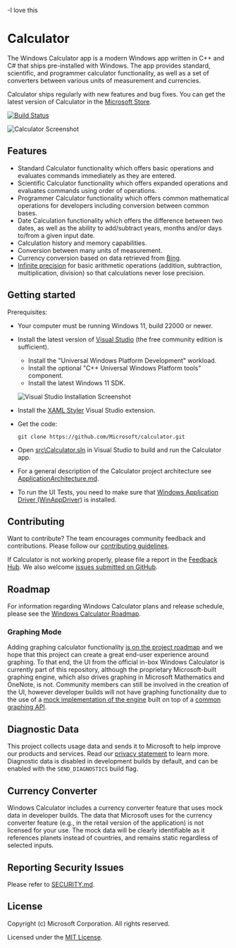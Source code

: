 -I love this

# Calculator
The Windows Calculator app is a modern Windows app written in C++ and C# that ships pre-installed with Windows.
The app provides standard, scientific, and programmer calculator functionality, as well as a set of converters between various units of measurement and currencies.

Calculator ships regularly with new features and bug fixes. You can get the latest version of Calculator in the [Microsoft Store](https://www.microsoft.com/store/apps/9WZDNCRFHVN5).

[![Build Status](https://dev.azure.com/ms/calculator/_apis/build/status/Calculator-CI?branchName=main)](https://dev.azure.com/ms/calculator/_build/latest?definitionId=57&branchName=main)

  ![Calculator Screenshot](docs/Images/CalculatorScreenshot.png)

## Features
- Standard Calculator functionality which offers basic operations and evaluates commands immediately as they are entered.
- Scientific Calculator functionality which offers expanded operations and evaluates commands using order of operations.
- Programmer Calculator functionality which offers common mathematical operations for developers including conversion between common bases.
- Date Calculation functionality which offers the difference between two dates, as well as the ability to add/subtract years, months and/or days to/from a given input date.
- Calculation history and memory capabilities.
- Conversion between many units of measurement.
- Currency conversion based on data retrieved from [Bing](https://www.bing.com).
- [Infinite precision](https://en.wikipedia.org/wiki/Arbitrary-precision_arithmetic) for basic
  arithmetic operations (addition, subtraction, multiplication, division) so that calculations
  never lose precision.

## Getting started
Prerequisites:
- Your computer must be running Windows 11, build 22000 or newer.
- Install the latest version of [Visual Studio](https://developer.microsoft.com/en-us/windows/downloads) (the free community edition is sufficient).
  - Install the "Universal Windows Platform Development" workload.
  - Install the optional "C++ Universal Windows Platform tools" component.
  - Install the latest Windows 11 SDK.

  ![Visual Studio Installation Screenshot](docs/Images/VSInstallationScreenshot.png)
- Install the [XAML Styler](https://marketplace.visualstudio.com/items?itemName=TeamXavalon.XAMLStyler) Visual Studio extension.

- Get the code:
    ```
    git clone https://github.com/Microsoft/calculator.git
    ```

- Open [src\Calculator.sln](/src/Calculator.sln) in Visual Studio to build and run the Calculator app.
- For a general description of the Calculator project architecture see [ApplicationArchitecture.md](docs/ApplicationArchitecture.md).
- To run the UI Tests, you need to make sure that
  [Windows Application Driver (WinAppDriver)](https://github.com/microsoft/WinAppDriver/releases/latest)
  is installed.

## Contributing
Want to contribute? The team encourages community feedback and contributions. Please follow our [contributing guidelines](CONTRIBUTING.md).

If Calculator is not working properly, please file a report in the [Feedback Hub](https://insider.windows.com/en-us/fb/?contextid=130).
We also welcome [issues submitted on GitHub](https://github.com/Microsoft/calculator/issues).

## Roadmap
For information regarding Windows Calculator plans and release schedule, please see the [Windows Calculator Roadmap](docs/Roadmap.md).

### Graphing Mode
Adding graphing calculator functionality [is on the project roadmap](https://github.com/Microsoft/calculator/issues/338) and we hope that this project can create a great end-user experience around graphing. To that end, the UI from the official in-box Windows Calculator is currently part of this repository, although the proprietary Microsoft-built graphing engine, which also drives graphing in Microsoft Mathematics and OneNote, is not. Community members can still be involved in the creation of the UI, however developer builds will not have graphing functionality due to the use of a [mock implementation of the engine](/src/GraphingImpl/Mocks) built on top of a
[common graphing API](/src/GraphingInterfaces).

## Diagnostic Data
This project collects usage data and sends it to Microsoft to help improve our products and services.
Read our [privacy statement](https://go.microsoft.com/fwlink/?LinkId=521839) to learn more.
Diagnostic data is disabled in development builds by default, and can be enabled with the `SEND_DIAGNOSTICS`
build flag.

## Currency Converter
Windows Calculator includes a currency converter feature that uses mock data in developer builds. The data that
Microsoft uses for the currency converter feature (e.g., in the retail version of the application) is not licensed
for your use. The mock data will be clearly identifiable as it references planets instead of countries,
and remains static regardless of selected inputs.

## Reporting Security Issues
Please refer to [SECURITY.md](./SECURITY.md).

## License
Copyright (c) Microsoft Corporation. All rights reserved.

Licensed under the [MIT License](./LICENSE).
